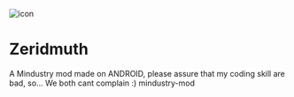 ![icon](https://github.com/XtarsAgency/Zeridmuth/blob/main/icon.png)
# Zeridmuth
A Mindustry mod made on ANDROID, please assure that my coding skill are bad, so... We both cant complain :)
mindustry-mod
